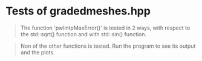 # Tests of gradedmeshes.hpp

> The function 'pwlintpMaxError()' is tested in 2 ways, with respect to the std::sqrt() function and with std::sin() function.

> Non of the other functions is tested. Run the program to see its output and the plots.  
